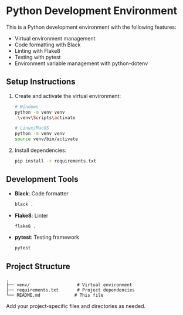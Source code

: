 # Python Development Environment

This is a Python development environment with the following features:

- Virtual environment management
- Code formatting with Black
- Linting with Flake8
- Testing with pytest
- Environment variable management with python-dotenv

## Setup Instructions

1. Create and activate the virtual environment:
   ```bash
   # Windows
   python -m venv venv
   .\venv\Scripts\activate

   # Linux/MacOS
   python -m venv venv
   source venv/bin/activate
   ```

2. Install dependencies:
   ```bash
   pip install -r requirements.txt
   ```

## Development Tools

- **Black**: Code formatter
  ```bash
  black .
  ```

- **Flake8**: Linter
  ```bash
  flake8 .
  ```

- **pytest**: Testing framework
  ```bash
  pytest
  ```

## Project Structure

```
.
├── venv/                  # Virtual environment
├── requirements.txt       # Project dependencies
└── README.md             # This file
```

Add your project-specific files and directories as needed. 